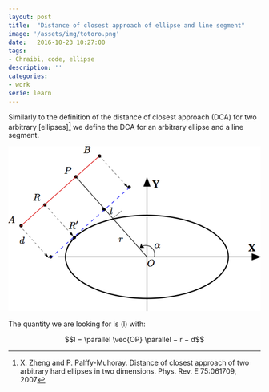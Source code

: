 ```yaml
---
layout: post
title:  "Distance of closest approach of ellipse and line segment"
image: '/assets/img/totoro.png'
date:   2016-10-23 10:27:00
tags:
- Chraibi, code, ellipse
description: ''
categories:
- work
serie: learn
---
```


<script src="https://cdn.mathjax.org/mathjax/latest/MathJax.js?config=TeX-AMS-MML_HTMLorMML" type="text/javascript"></script>




Similarly to the definition of the distance of closest approach (DCA) for two arbitrary [ellipses][^1] 
we define the DCA for an arbitrary ellipse and a line segment. 

![mindel](../assets/img/mindel.png)



The quantity we are looking for is \(l\) with:

$$l = \parallel \vec{OP} \parallel − r − d$$

[^1]: X. Zheng and P. Palffy-Muhoray. Distance of closest approach of two arbitrary hard ellipses in two dimensions. Phys. Rev. E 75:061709, 2007
